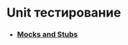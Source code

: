 # Unit тестирование
- ### [Mocks and Stubs](https://github.com/mozhayka/cs2_hw/blob/master/LunarCalendar/Test/TestProject/Tests_Calculator/Simple/TestMoq_DayInformationCalculator.cs)
